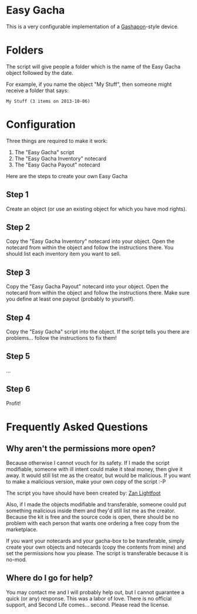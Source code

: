 Easy Gacha
==========

This is a very configurable implementation of a [Gashapon](http://en.wikipedia.org/wiki/Gashapon)-style device.

Folders
=======

The script will give people a folder which is the name of the Easy Gacha object
followed by the date.

For example, if you name the object "My Stuff", then someone might receive a
folder that says:

    My Stuff (3 items on 2013-10-06)

Configuration
=============

Three things are required to make it work:
1. The "Easy Gacha" script
2. The "Easy Gacha Inventory" notecard
3. The "Easy Gacha Payout" notecard

Here are the steps to create your own Easy Gacha

Step 1
------

Create an object (or use an existing object for which you have mod rights).

Step 2
------

Copy the "Easy Gacha Inventory" notecard into your object. Open the notecard
from within the object and follow the instructions there. You should list each
inventory item you want to sell.

Step 3
------

Copy the "Easy Gacha Payout" notecard into your object. Open the notecard from
within the object and follow the instructions there. Make sure you define at
least one payout (probably to yourself).

Step 4
------

Copy the "Easy Gacha" script into the object. If the script tells you there are problems... follow the instructions to fix them!

Step 5
------

...

Step 6
------

Profit!

Frequently Asked Questions
==========================

Why aren't the permissions more open?
-------------------------------------

Because otherwise I cannot vouch for its safety. If I made the script
modifiable, someone with ill intent could make it steal money, then give it
away. It would still list me as the creator, but would be malicious. If you
want to make a malicious version, make your own copy of the script :-P

The script you have should have been created by:
[Zan Lightfoot](secondlife:///app/agent/d393638e-be6e-4f81-a44d-072e344828c4/about)

Also, if I made the objects modifiable and transferable, someone could put
something malicious inside them and they'd still list me as the creator.
Because the kit is free and the source code is open, there should be no problem
with each person that wants one ordering a free copy from the marketplace.

If you want your notecards and your gacha-box to be transferable, simply create
your own objects and notecards (copy the contents from mine) and set the
permissions how you please. The script is transferable because it is no-mod.

Where do I go for help?
-----------------------

You may contact me and I will probably help out, but I cannot guarantee a quick
(or any) response. This was a labor of love. There is no official support, and
Second Life comes... second.  Please read the license.
